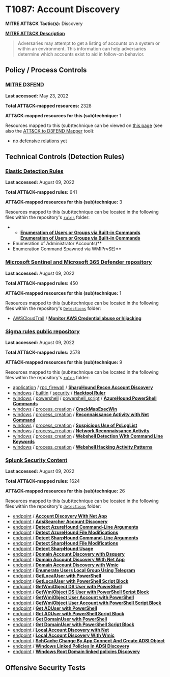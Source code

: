 # T1087: Account Discovery
**MITRE ATT&CK Tactic(s):** Discovery

**[MITRE ATT&CK Description](https://attack.mitre.org/techniques/T1087)**
<blockquote>Adversaries may attempt to get a listing of accounts on a system or within an environment. This information can help adversaries determine which accounts exist to aid in follow-on behavior.</blockquote>

## Policy / Process Controls
### [MITRE D3FEND](https://d3fend.mitre.org/)
**Last accessed:** May 23, 2022

**Total ATT&CK-mapped resources:** 2328

**ATT&CK-mapped resources for this (sub)technique:** 1

Resources mapped to this (sub)technique can be viewed on [this page](https://d3fend.mitre.org/) (see also the [ATT&CK to D3FEND Mapper](https://d3fend.mitre.org/tools/attack-mapper) tool):

* [no defensive relations yet](https://d3fend.mitre.org/technique/d3f:nodefensiverelationsyet)

## Technical Controls (Detection Rules)
### [Elastic Detection Rules](https://github.com/elastic/detection-rules)
**Last accessed:** August 09, 2022

**Total ATT&CK-mapped rules:** 641

**ATT&CK-mapped resources for this (sub)technique:** 3

Resources mapped to this (sub)technique can be located in the following files within the repository's <code>[rules](https://github.com/elastic/detection-rules/tree/main/rules)</code> folder:

* * **[Enumeration of Users or Groups via Built-in Commands](https://github.com/elastic/detection-rules/blob/main/rules/macos/discovery_users_domain_built_in_commands.toml)**
**[Enumeration of Users or Groups via Built-in Commands](https://github.com/elastic/detection-rules/blob/main/rules/macos/discovery_users_domain_built_in_commands.toml)**
* Enumeration of Administrator Accounts)**
* Enumeration Command Spawned via WMIPrvSE)**

### [Microsoft Sentinel and Microsoft 365 Defender repository](https://github.com/Azure/Azure-Sentinel)
**Last accessed:** August 09, 2022

**Total ATT&CK-mapped rules:** 450

**ATT&CK-mapped resources for this (sub)technique:** 1

Resources mapped to this (sub)technique can be located in the following files within the repository's <code>[Detections](https://github.com/Azure/Azure-Sentinel/tree/master/Detections)</code> folder:

* [AWSCloudTrail](https://github.com/Azure/Azure-Sentinel/tree/master/Detections/AWSCloudTrail/) / **[Monitor AWS Credential abuse or hijacking](https://github.com/Azure/Azure-Sentinel/blob/master/Detections/AWSCloudTrail/AWS_CredentialHijack.yaml)**

### [Sigma rules public repository](https://github.com/SigmaHQ/sigma)
**Last accessed:** August 09, 2022

**Total ATT&CK-mapped rules:** 2578

**ATT&CK-mapped resources for this (sub)technique:** 9

Resources mapped to this (sub)technique can be located in the following files within the repository's <code>[rules](https://github.com/SigmaHQ/sigma/tree/master/rules)</code> folder:

* [application](https://github.com/SigmaHQ/sigma/tree/master/rules/application/) / [rpc_firewall](https://github.com/SigmaHQ/sigma/tree/master/rules/application/rpc_firewall/) / **[SharpHound Recon Account Discovery](https://github.com/SigmaHQ/sigma/blob/master/rules/application/rpc_firewall/rpc_firewall_sharphound_recon_account.yml)**
* [windows](https://github.com/SigmaHQ/sigma/tree/master/rules/windows/) / [builtin](https://github.com/SigmaHQ/sigma/tree/master/rules/windows/builtin/) / [security](https://github.com/SigmaHQ/sigma/tree/master/rules/windows/builtin/security/) / **[Hacktool Ruler](https://github.com/SigmaHQ/sigma/blob/master/rules/windows/builtin/security/win_alert_ruler.yml)**
* [windows](https://github.com/SigmaHQ/sigma/tree/master/rules/windows/) / [powershell](https://github.com/SigmaHQ/sigma/tree/master/rules/windows/powershell/) / [powershell_script](https://github.com/SigmaHQ/sigma/tree/master/rules/windows/powershell/powershell_script/) / **[AzureHound PowerShell Commands](https://github.com/SigmaHQ/sigma/blob/master/rules/windows/powershell/powershell_script/posh_ps_azurehound_commands.yml)**
* [windows](https://github.com/SigmaHQ/sigma/tree/master/rules/windows/) / [process_creation](https://github.com/SigmaHQ/sigma/tree/master/rules/windows/process_creation/) / **[CrackMapExecWin](https://github.com/SigmaHQ/sigma/blob/master/rules/windows/process_creation/proc_creation_win_apt_dragonfly.yml)**
* [windows](https://github.com/SigmaHQ/sigma/tree/master/rules/windows/) / [process_creation](https://github.com/SigmaHQ/sigma/tree/master/rules/windows/process_creation/) / **[Reconnaissance Activity with Net Command](https://github.com/SigmaHQ/sigma/blob/master/rules/windows/process_creation/proc_creation_win_susp_commands_recon_activity.yml)**
* [windows](https://github.com/SigmaHQ/sigma/tree/master/rules/windows/) / [process_creation](https://github.com/SigmaHQ/sigma/tree/master/rules/windows/process_creation/) / **[Suspicious Use of PsLogList](https://github.com/SigmaHQ/sigma/blob/master/rules/windows/process_creation/proc_creation_win_susp_psloglist.yml)**
* [windows](https://github.com/SigmaHQ/sigma/tree/master/rules/windows/) / [process_creation](https://github.com/SigmaHQ/sigma/tree/master/rules/windows/process_creation/) / **[Network Reconnaissance Activity](https://github.com/SigmaHQ/sigma/blob/master/rules/windows/process_creation/proc_creation_win_susp_recon_net_activity.yml)**
* [windows](https://github.com/SigmaHQ/sigma/tree/master/rules/windows/) / [process_creation](https://github.com/SigmaHQ/sigma/tree/master/rules/windows/process_creation/) / **[Webshell Detection With Command Line Keywords](https://github.com/SigmaHQ/sigma/blob/master/rules/windows/process_creation/proc_creation_win_webshell_detection.yml)**
* [windows](https://github.com/SigmaHQ/sigma/tree/master/rules/windows/) / [process_creation](https://github.com/SigmaHQ/sigma/tree/master/rules/windows/process_creation/) / **[Webshell Hacking Activity Patterns](https://github.com/SigmaHQ/sigma/blob/master/rules/windows/process_creation/proc_creation_win_webshell_hacking.yml)**

### [Splunk Security Content](https://github.com/splunk/security_content)
**Last accessed:** August 09, 2022

**Total ATT&CK-mapped rules:** 1624

**ATT&CK-mapped resources for this (sub)technique:** 26

Resources mapped to this (sub)technique can be located in the following files within the repository's <code>[detections](https://github.com/splunk/security_content/tree/develop/detections)</code> folder:

* [endpoint](https://github.com/splunk/security_content/tree/develop/detections/endpoint/) / **[Account Discovery With Net App](https://github.com/splunk/security_content/blob/develop/detections/endpoint/account_discovery_with_net_app.yml)**
* [endpoint](https://github.com/splunk/security_content/tree/develop/detections/endpoint/) / **[AdsiSearcher Account Discovery](https://github.com/splunk/security_content/blob/develop/detections/endpoint/adsisearcher_account_discovery.yml)**
* [endpoint](https://github.com/splunk/security_content/tree/develop/detections/endpoint/) / **[Detect AzureHound Command-Line Arguments](https://github.com/splunk/security_content/blob/develop/detections/endpoint/detect_azurehound_command_line_arguments.yml)**
* [endpoint](https://github.com/splunk/security_content/tree/develop/detections/endpoint/) / **[Detect AzureHound File Modifications](https://github.com/splunk/security_content/blob/develop/detections/endpoint/detect_azurehound_file_modifications.yml)**
* [endpoint](https://github.com/splunk/security_content/tree/develop/detections/endpoint/) / **[Detect SharpHound Command-Line Arguments](https://github.com/splunk/security_content/blob/develop/detections/endpoint/detect_sharphound_command_line_arguments.yml)**
* [endpoint](https://github.com/splunk/security_content/tree/develop/detections/endpoint/) / **[Detect SharpHound File Modifications](https://github.com/splunk/security_content/blob/develop/detections/endpoint/detect_sharphound_file_modifications.yml)**
* [endpoint](https://github.com/splunk/security_content/tree/develop/detections/endpoint/) / **[Detect SharpHound Usage](https://github.com/splunk/security_content/blob/develop/detections/endpoint/detect_sharphound_usage.yml)**
* [endpoint](https://github.com/splunk/security_content/tree/develop/detections/endpoint/) / **[Domain Account Discovery with Dsquery](https://github.com/splunk/security_content/blob/develop/detections/endpoint/domain_account_discovery_with_dsquery.yml)**
* [endpoint](https://github.com/splunk/security_content/tree/develop/detections/endpoint/) / **[Domain Account Discovery With Net App](https://github.com/splunk/security_content/blob/develop/detections/endpoint/domain_account_discovery_with_net_app.yml)**
* [endpoint](https://github.com/splunk/security_content/tree/develop/detections/endpoint/) / **[Domain Account Discovery with Wmic](https://github.com/splunk/security_content/blob/develop/detections/endpoint/domain_account_discovery_with_wmic.yml)**
* [endpoint](https://github.com/splunk/security_content/tree/develop/detections/endpoint/) / **[Enumerate Users Local Group Using Telegram](https://github.com/splunk/security_content/blob/develop/detections/endpoint/enumerate_users_local_group_using_telegram.yml)**
* [endpoint](https://github.com/splunk/security_content/tree/develop/detections/endpoint/) / **[GetLocalUser with PowerShell](https://github.com/splunk/security_content/blob/develop/detections/endpoint/getlocaluser_with_powershell.yml)**
* [endpoint](https://github.com/splunk/security_content/tree/develop/detections/endpoint/) / **[GetLocalUser with PowerShell Script Block](https://github.com/splunk/security_content/blob/develop/detections/endpoint/getlocaluser_with_powershell_script_block.yml)**
* [endpoint](https://github.com/splunk/security_content/tree/develop/detections/endpoint/) / **[GetWmiObject DS User with PowerShell](https://github.com/splunk/security_content/blob/develop/detections/endpoint/getwmiobject_ds_user_with_powershell.yml)**
* [endpoint](https://github.com/splunk/security_content/tree/develop/detections/endpoint/) / **[GetWmiObject DS User with PowerShell Script Block](https://github.com/splunk/security_content/blob/develop/detections/endpoint/getwmiobject_ds_user_with_powershell_script_block.yml)**
* [endpoint](https://github.com/splunk/security_content/tree/develop/detections/endpoint/) / **[GetWmiObject User Account with PowerShell](https://github.com/splunk/security_content/blob/develop/detections/endpoint/getwmiobject_user_account_with_powershell.yml)**
* [endpoint](https://github.com/splunk/security_content/tree/develop/detections/endpoint/) / **[GetWmiObject User Account with PowerShell Script Block](https://github.com/splunk/security_content/blob/develop/detections/endpoint/getwmiobject_user_account_with_powershell_script_block.yml)**
* [endpoint](https://github.com/splunk/security_content/tree/develop/detections/endpoint/) / **[Get ADUser with PowerShell](https://github.com/splunk/security_content/blob/develop/detections/endpoint/get_aduser_with_powershell.yml)**
* [endpoint](https://github.com/splunk/security_content/tree/develop/detections/endpoint/) / **[Get ADUser with PowerShell Script Block](https://github.com/splunk/security_content/blob/develop/detections/endpoint/get_aduser_with_powershell_script_block.yml)**
* [endpoint](https://github.com/splunk/security_content/tree/develop/detections/endpoint/) / **[Get DomainUser with PowerShell](https://github.com/splunk/security_content/blob/develop/detections/endpoint/get_domainuser_with_powershell.yml)**
* [endpoint](https://github.com/splunk/security_content/tree/develop/detections/endpoint/) / **[Get DomainUser with PowerShell Script Block](https://github.com/splunk/security_content/blob/develop/detections/endpoint/get_domainuser_with_powershell_script_block.yml)**
* [endpoint](https://github.com/splunk/security_content/tree/develop/detections/endpoint/) / **[Local Account Discovery with Net](https://github.com/splunk/security_content/blob/develop/detections/endpoint/local_account_discovery_with_net.yml)**
* [endpoint](https://github.com/splunk/security_content/tree/develop/detections/endpoint/) / **[Local Account Discovery With Wmic](https://github.com/splunk/security_content/blob/develop/detections/endpoint/local_account_discovery_with_wmic.yml)**
* [endpoint](https://github.com/splunk/security_content/tree/develop/detections/endpoint/) / **[SchCache Change By App Connect And Create ADSI Object](https://github.com/splunk/security_content/blob/develop/detections/endpoint/schcache_change_by_app_connect_and_create_adsi_object.yml)**
* [endpoint](https://github.com/splunk/security_content/tree/develop/detections/endpoint/) / **[Windows Linked Policies In ADSI Discovery](https://github.com/splunk/security_content/blob/develop/detections/endpoint/windows_linked_policies_in_adsi_discovery.yml)**
* [endpoint](https://github.com/splunk/security_content/tree/develop/detections/endpoint/) / **[Windows Root Domain linked policies Discovery](https://github.com/splunk/security_content/blob/develop/detections/endpoint/windows_root_domain_linked_policies_discovery.yml)**


## Offensive Security Tests
